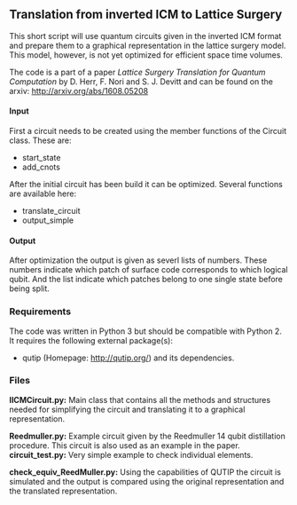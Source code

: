 
## Translation from inverted ICM to Lattice Surgery

This short script will use quantum circuits given in the inverted ICM format and prepare them to a graphical representation in the lattice surgery model. This model, however, is not yet optimized for efficient space time volumes.

The code is a part of a paper *Lattice Surgery Translation for Quantum Computation* by D. Herr, F. Nori and S. J. Devitt and can be found on the arxiv: <http://arxiv.org/abs/1608.05208>


#### Input
First a circuit needs to be created using the member functions of the Circuit class.
These are:
- start_state
- add_cnots

After the initial circuit has been build it can be optimized. Several functions are available here:
- translate_circuit
- output_simple

#### Output

After optimization the output is given as severl lists of numbers. These numbers indicate which patch of surface code corresponds to which logical qubit. And the list indicate which patches belong to one single state before being split.


### Requirements
The code was written in Python 3 but should be compatible with Python 2. It requires the following external package(s):

- qutip (Homepage: <http://qutip.org/>) and its dependencies.

### Files

__IICMCircuit.py:__ Main class that contains all the methods and structures needed for simplifying the circuit and translating it to a graphical representation.

__Reedmuller.py:__ Example circuit given by the Reedmuller 14 qubit distillation procedure. This circuit is also used as an example in the paper.
__circuit_test.py:__ Very simple example to check individual elements.

__check_equiv_ReedMuller.py:__ Using the capabilities of QUTIP the circuit is simulated and the output is compared using the original representation and the translated representation.
